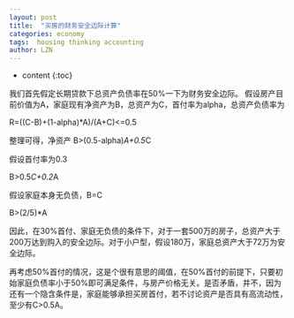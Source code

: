```yaml
---
layout: post
title:  "买房的财务安全边际计算"
categories: economy
tags:  housing thinking accounting
author: LZN
---
```


* content
{:toc}

我们首先假定长期贷款下总资产负债率在50%一下为财务安全边际。
假设房产目前价值为A，家庭现有净资产为B，总资产为C，首付率为alpha，总资产负债率为

R=((C-B)+(1-alpha)*A)/(A+C)<=0.5

整理可得，净资产
B>(0.5-alpha)*A+0.5*C

假设首付率为0.3

B>0.5*C+0.2*A

假设家庭本身无负债，B=C

B>(2/5)*A

因此，在30%首付、家庭无负债的条件下，对于一套500万的房子，总资产大于200万达到购入的安全边际。对于小户型，假设180万，家庭总资产大于72万为安全边际。

再考虑50%首付的情况，这是个很有意思的阈值，在50%首付的前提下，只要初始家庭负债率小于50%即可满足条件，与房产价格无关。是否矛盾，并不，因为还有一个隐含条件是，家庭能够承担买房首付，若不讨论资产是否具有高流动性，至少有C>0.5A。


